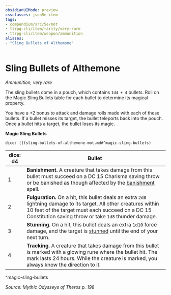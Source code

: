 ```yaml
---
obsidianUIMode: preview
cssclasses: json5e-item
tags:
- compendium/src/5e/mot
- ttrpg-cli/item/rarity/very-rare
- ttrpg-cli/item/weapon/ammunition
aliases: 
- "Sling Bullets of Althemone"
---
```

# Sling Bullets of Althemone
*Ammunition, very rare*  


The sling bullets come in a pouch, which contains `1d4 + 4` bullets. Roll on the Magic Sling Bullets table for each bullet to determine its magical property.

You have a +2 bonus to attack and damage rolls made with each of these bullets. If a bullet misses its target, the bullet teleports back into the pouch. Once a bullet hits a target, the bullet loses its magic.

**Magic Sling Bullets**

`dice: [](sling-bullets-of-althemone-mot.md#^magic-sling-bullets)`

| dice: d4 | Bullet |
|----------|--------|
| 1 | **Banishment.** A creature that takes damage from this bullet must succeed on a DC 15 Charisma saving throw or be banished as though affected by the [banishment](/3-Mechanics/CLI/spells/banishment.md) spell. |
| 2 | **Fulguration.** On a hit, this bullet deals an extra `2d8` lightning damage to its target. All other creatures within 10 feet of the target must each succeed on a DC 15 Constitution saving throw or take `1d8` thunder damage. |
| 3 | **Stunning.** On a hit, this bullet deals an extra `1d10` force damage, and the target is [stunned](/3-Mechanics/CLI/rules/conditions.md#stunned) until the end of your next turn. |
| 4 | **Tracking.** A creature that takes damage from this bullet is marked with a glowing rune where the bullet hit. The mark lasts 24 hours. While the creature is marked, you always know the direction to it. |
^magic-sling-bullets

*Source: Mythic Odysseys of Theros p. 198*
